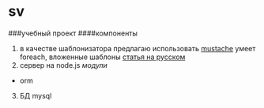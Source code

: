 sv
==
###учебный проект
####компоненты
1. в качестве шаблонизатора предлагаю использовать [mustache](https://github.com/janl/mustache.js) умеет foreach, вложенные шаблоны
[статья на русском](http://vremenno.net/js/mustache-template-engine/)
2. сервер на node.js
*модули*
+ orm
3. БД mysql